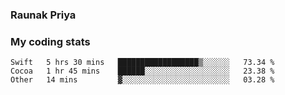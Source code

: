 ### Raunak Priya

### My coding stats

<!--START_SECTION:waka-->
```text
Swift   5 hrs 30 mins   ██████████████████▒░░░░░░   73.34 % 
Cocoa   1 hr 45 mins    ██████░░░░░░░░░░░░░░░░░░░   23.38 % 
Other   14 mins         ▓░░░░░░░░░░░░░░░░░░░░░░░░   03.28 % 
```
<!--END_SECTION:waka-->
